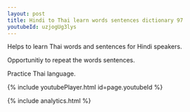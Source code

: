 ```yaml
---
layout: post
title: Hindi to Thai learn words sentences dictionary 97 
youtubeId: uzjogUg3lys
---
```

 
 
Helps to learn Thai words and sentences for Hindi speakers.

Opportunitiy to repeat the words sentences. 

Practice Thai language. 
 
{% include youtubePlayer.html id=page.youtubeId %}
 
 
{% include analytics.html %}